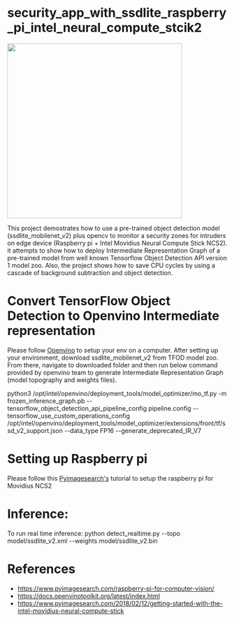 # security_app_with_ssdlite_raspberry_pi_intel_neural_compute_stcik2
<img src="/result.gif" width="400" height="400"/>

This project demostrates how to use a pre-trained object detection model (ssdlite_mobilenet_v2) plus opencv to monitor a security zones for intruders on edge device (Raspberry pi + Intel Movidius Neural Compute Stick NCS2). it attempts to show how to deploy Intermediate Representation Graph of a pre-trained model from well known Tensorflow Object Detection API version 1 model zoo. Also, the project shows how to save CPU cycles by using a cascade of background subtraction and object detection. 

# Convert TensorFlow Object Detection to Openvino Intermediate representation

Please follow [Openvino](https://docs.openvinotoolkit.org/latest/index.html) to setup your env on a computer. After setting up your environment, download ssdlite_mobilenet_v2 from TFOD model zoo. From there, navigate to downloaded folder and then run below command provided by openvino team to generate Intermediate Representation Graph (model topography and weights files).

python3 /opt/intel/openvino/deployment_tools/model_optimizer/mo_tf.py -m frozen_inference_graph.pb --tensorflow_object_detection_api_pipeline_config pipeline.config --tensorflow_use_custom_operations_config /opt/intel/openvino/deployment_tools/model_optimizer/extensions/front/tf/ssd_v2_support.json --data_type FP16 --generate_deprecated_IR_V7

# Setting up Raspberry pi

Please follow this [Pyimagesearch's](https://www.pyimagesearch.com/2018/02/12/getting-started-with-the-intel-movidius-neural-compute-stick) tutorial to setup the raspberry pi for Movidius NCS2

# Inference:

To run real time inference:
python detect_realtime.py --topo model/ssdlite_v2.xml --weights model/ssdlite_v2.bin

# References

  - https://www.pyimagesearch.com/raspberry-pi-for-computer-vision/
  - https://docs.openvinotoolkit.org/latest/index.html
  - https://www.pyimagesearch.com/2018/02/12/getting-started-with-the-intel-movidius-neural-compute-stick
